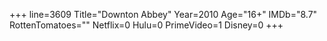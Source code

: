 +++
line=3609
Title="Downton Abbey"
Year=2010
Age="16+"
IMDb="8.7"
RottenTomatoes=""
Netflix=0
Hulu=0
PrimeVideo=1
Disney=0
+++

